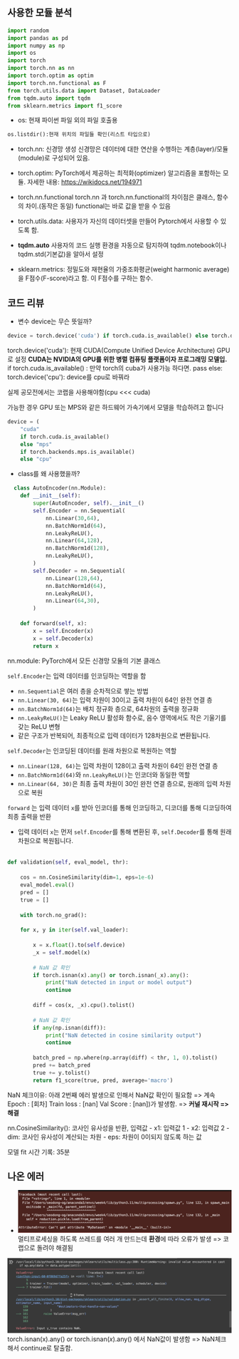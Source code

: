 ## 사용한 모듈 분석

```python
import random
import pandas as pd
import numpy as np
import os
import torch
import torch.nn as nn
import torch.optim as optim
import torch.nn.functional as F
from torch.utils.data import Dataset, DataLoader
from tqdm.auto import tqdm
from sklearn.metrics import f1_score
```

- os: 현재 파이썬 파일 외의 파일 호출용

```python
os.listdir():현재 위치의 파일들 확인(리스트 타입으로)
```

- torch.nn: 신경망 생성
  신경망은 데이터에 대한 연산을 수행하는 계층(layer)/모듈(module)로 구성되어 있음.

- torch.optim: PyTorch에서 제공하는 최적화(optimizer) 알고리즘을 포함하는 모듈.
  자세한 내용: https://wikidocs.net/194971

- torch.nn.functional
  torch.nn 과 torch.nn.functional의 차이점은 클래스, 함수의 차이.(동작은 동일)
  functional는 바로 값을 받을 수 있음

- torch.utils.data: 사용자가 자신의 데이터셋을 만들어 Pytorch에서 사용할 수 있도록 함.

- **tqdm.auto** 사용자의 코드 실행 환경을 자동으로 탐지하여 tqdm.notebook이나 tqdm.std(기본값)을 알아서 설정

- sklearn.metrics:
  정밀도와 재현율의 가중조화평균(weight harmonic average)을 F점수(F-score)라고 함.
  이 F점수를 구하는 함수.

## 코드 리뷰

- 변수 device는 무슨 뜻일까?

```python
device = torch.device('cuda') if torch.cuda.is_available() else torch.device('cpu')
```

torch.device('cuda'): 현재 CUDA(Compute Unified Device Architecture) GPU로 설정 **CUDA는 NVIDIA의 GPU를 위한 병렬 컴퓨팅 플랫폼이자 프로그래밍 모델입.**
if torch.cuda.is_available() : 만약 torch의 cuba가 사용가능 하다면. pass
else: torch.device('cpu'): device를 cpu로 바꿔라

실제 공모전에서는 코랩을 사용해야함(cpu <<< cuda)

가능한 경우 GPU 또는 MPS와 같은 하드웨어 가속기에서 모델을 학습하려고 합니다

```python
device = (
    "cuda"
    if torch.cuda.is_available()
    else "mps"
    if torch.backends.mps.is_available()
    else "cpu"
```

- class를 왜 사용했을까?

```python
  class AutoEncoder(nn.Module):
    def __init__(self):
        super(AutoEncoder, self).__init__()
        self.Encoder = nn.Sequential(
            nn.Linear(30,64),
            nn.BatchNorm1d(64),
            nn.LeakyReLU(),
            nn.Linear(64,128),
            nn.BatchNorm1d(128),
            nn.LeakyReLU(),
        )
        self.Decoder = nn.Sequential(
            nn.Linear(128,64),
            nn.BatchNorm1d(64),
            nn.LeakyReLU(),
            nn.Linear(64,30),
        )

    def forward(self, x):
        x = self.Encoder(x)
        x = self.Decoder(x)
        return x
```

nn.module: PyTorch에서 모든 신경망 모듈의 기본 클래스

`self.Encoder`는 입력 데이터를 인코딩하는 역할을 함

- `nn.Sequential`은 여러 층을 순차적으로 쌓는 방법
- `nn.Linear(30, 64)`는 입력 차원이 30이고 출력 차원이 64인 완전 연결 층
- `nn.BatchNorm1d(64)`는 배치 정규화 층으로, 64차원의 출력을 정규화
- `nn.LeakyReLU()`는 Leaky ReLU 활성화 함수로, 음수 영역에서도 작은 기울기를 갖는 ReLU 변형
- 같은 구조가 반복되어, 최종적으로 입력 데이터가 128차원으로 변환됩니다.

`self.Decoder`는 인코딩된 데이터를 원래 차원으로 복원하는 역할

- `nn.Linear(128, 64)`는 입력 차원이 128이고 출력 차원이 64인 완전 연결 층
- `nn.BatchNorm1d(64)`와 `nn.LeakyReLU()`는 인코더와 동일한 역할
- `nn.Linear(64, 30)`은 최종 출력 차원이 30인 완전 연결 층으로, 원래의 입력 차원으로 복원

`forward` 는 입력 데이터 `x`를 받아 인코더를 통해 인코딩하고, 디코더를 통해 디코딩하여 최종 출력을 반환

- 입력 데이터 `x`는 먼저 `self.Encoder`를 통해 변환된 후, `self.Decoder`를 통해 원래 차원으로 복원됩니다.

```python

def validation(self, eval_model, thr):

	cos = nn.CosineSimilarity(dim=1, eps=1e-6)
	eval_model.eval()
	pred = []
	true = []

	with torch.no_grad():

	for x, y in iter(self.val_loader):

		x = x.float().to(self.device)
		_x = self.model(x)

		# NaN 값 확인
		if torch.isnan(x).any() or torch.isnan(_x).any():
			print("NaN detected in input or model output")
			continue

		diff = cos(x, _x).cpu().tolist()

		# NaN 값 확인
		if any(np.isnan(diff)):
			print("NaN detected in cosine similarity output")
			continue

		batch_pred = np.where(np.array(diff) < thr, 1, 0).tolist()
		pred += batch_pred
		true += y.tolist()
		return f1_score(true, pred, average='macro')
```

NaN 체크이유: 아래 2번째 에러 발생으로 인해서 NaN값 확인이 필요함
=> 계속 Epoch : [회차] Train loss : [nan] Val Score : [nan])가 발생함. => **커널 재시작 => 해결**

nn.CosineSimilarity(): 코사인 유사성을 반환,
입력값 - x1: 입력값 1 - x2: 입력값 2 - dim: 코사인 유사성이 계산되는 차원 - eps: 차원이 0이되지 않도록 하는 값

모델 fit 시간 기록: 35분

## 나온 에러

- ![](./error_1.png)
  멀티프로세싱을 하도록 쓰레드를 여러 개 만드는데 **환경**에 따라 오류가 발생
  => 코랩으로 돌려야 해결됨

![](./error_2.png)
torch.isnan(x).any() or torch.isnan(_x_).any() 에서 NaN값이 발생함
=> NaN체크해서 continue로 탈출함.
